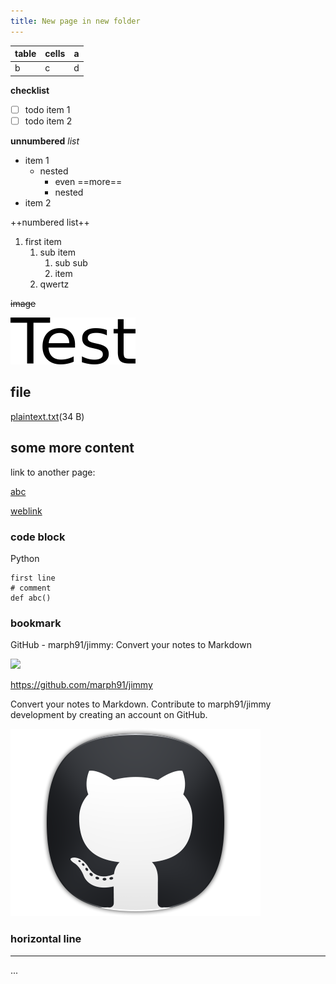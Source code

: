 ```yaml
---
title: New page in new folder
---
```


| table | cells | a   |
|-------|-------|-----|
| b     | c     | d   |

  

**checklist**

-   [ ] todo item 1
-   [ ] todo item 2

**unnumbered** *list*

-   item 1
    -   nested
        -   even ==more==
        -   nested
-   item 2

++numbered list++

1.  first item
    1.  sub item
        1.  sub sub
        2.  item
    2.  qwertz

~~image~~

![e1GHfrAAh4S96o7k.png](./e1GHfrAAh4S96o7k.png)

  

## file

[plaintext.txt](./XfOyFr3jQ92lni7u.txt)(34 B)

  

## some more content

link to another page:

[abc](<./New page.md>)

[weblink](https://github.com/marph91/jimmy)

### code block

Python

```
first line
# comment
def abc()
```

  

### bookmark



GitHub - marph91/jimmy: Convert your notes to Markdown



![](https://github.com/fluidicon.png)

https://github.com/marph91/jimmy

Convert your notes to Markdown. Contribute to marph91/jimmy development by creating an account on GitHub.

![fhV0eOXTt9oJe7Zt.png](./fhV0eOXTt9oJe7Zt.png)

### horizontal line

------------------------------------------------------------------------

...